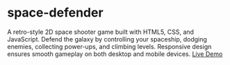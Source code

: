 # space-defender
A retro-style 2D space shooter game built with HTML5, CSS, and JavaScript. Defend the galaxy by controlling your spaceship, dodging enemies, collecting power-ups, and climbing levels. Responsive design ensures smooth gameplay on both desktop and mobile devices.
[Live Demo](https://brockayan.github.io/space-defender/)
